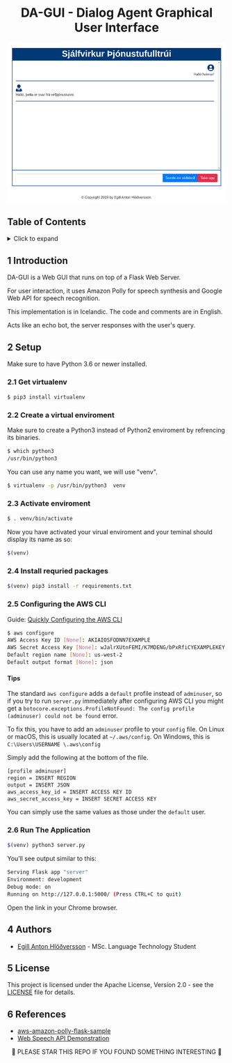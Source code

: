 <h1 align="center">
DA-GUI - Dialog Agent Graphical User Interface
</h1>

<img src="img/screenshot.png" alt="Screenshot" align="center"/>


## Table of Contents
<!-- ⛔️ MD-MAGIC-EXAMPLE:START (TOC:collapse=true&collapseText=Click to expand) -->
<details>
<summary>Click to expand</summary>

1. [Introduction](#1-introduction)
2. [Setup](#3-setup)
3. [Authors](#4-authors)
4. [License](#5-license)
5. [References](#6-references)

</details>
<!-- ⛔️ MD-MAGIC-EXAMPLE:END -->


## 1 Introduction

DA-GUI is a Web GUI that runs on top of a Flask Web Server. 

For user interaction, it uses Amazon Polly for speech synthesis and Google Web API for speech recognition. 

This implementation is in Icelandic. The code and comments are in English.

Acts like an echo bot, the server responses with the user's query.

## 2 Setup

Make sure to have Python 3.6 or newer installed.

### 2.1 Get virtualenv

```bash
$ pip3 install virtualenv
```

### 2.2 Create a virtual enviroment

Make sure to create a Python3 instead of Python2 enviroment by refrencing its binaries.
```bash
$ which python3
/usr/bin/python3
```

You can use any name you want, we will use "venv".
```bash
$ virtualenv -p /usr/bin/python3  venv
```

### 2.3 Activate enviroment

```bash
$ . venv/bin/activate
```

Now you have activated your virual enviroment and your teminal should display its name as so:
```bash
$(venv)
```

### 2.4 Install requried packages
```bash
$(venv) pip3 install -r requirements.txt  
```


### 2.5 Configuring the AWS CLI
Guide: [Quickly Configuring the AWS CLI](https://docs.aws.amazon.com/cli/latest/userguide/cli-chap-configure.html#cli-quick-configuration)

```bash
$ aws configure
AWS Access Key ID [None]: AKIAIOSFODNN7EXAMPLE
AWS Secret Access Key [None]: wJalrXUtnFEMI/K7MDENG/bPxRfiCYEXAMPLEKEY
Default region name [None]: us-west-2
Default output format [None]: json
```

#### Tips
The standard `aws configure` adds a `default` profile instead of `adminuser`, so if you try to run `server.py` immediately after configuring AWS CLI you might get a `botocore.exceptions.ProfileNotFound: The config profile (adminuser) could not be found` error.

To fix this, you have to add an `adminuser` profile to your `config` file. On Linux or macOS, this is usually located at `~/.aws/config`. On Windows, this is `C:\Users\USERNAME \.aws\config`

Simply add the following at the bottom of the file.

```
[profile adminuser]
region = INSERT REGION
output = INSERT JSON
aws_access_key_id = INSERT ACCESS KEY ID
aws_secret_access_key = INSERT SECRET ACCESS KEY
```

You can simply use the same values as those under the `default` user.


### 2.6 Run The Application

```bash
$(venv) python3 server.py
```

You’ll see output similar to this:

```bash
Serving Flask app "server"
Environment: development
Debug mode: on
Running on http://127.0.0.1:5000/ (Press CTRL+C to quit)
```

Open the link in your Chrome browser.

## 4 Authors
* [Egill Anton Hlöðversson](https://github.com/egillanton) - MSc. Language Technology Student

## 5 License
This project is licensed under the Apache License, Version 2.0 - see the [LICENSE](LICENSE) file for details.

## 6 References
* [aws-amazon-polly-flask-sample](https://github.com/spaceraccoon/aws-amazon-polly-flask-sample)
* [Web Speech API Demonstration](https://www.google.com/intl/en/chrome/demos/speech.html)

<p align="center">
🌟 PLEASE STAR THIS REPO IF YOU FOUND SOMETHING INTERESTING 🌟
</p>